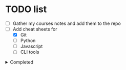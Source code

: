 # TODO list

- [ ] Gather my courses notes and add them to the repo
- [ ] Add cheat sheets for
  - [x] Git
  - [ ] Python
  - [ ] Javascript
  - [ ] CLI tools

<details>

<summary>Completed</summary>

- [x] Add my project ideas list

</details>
